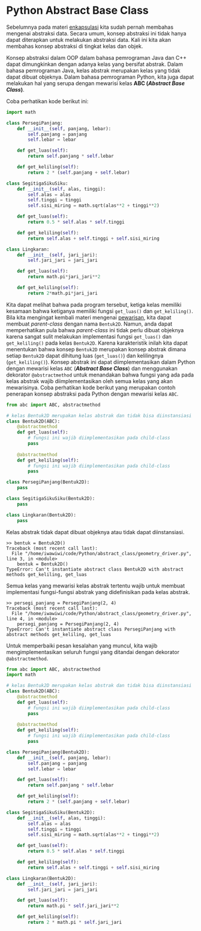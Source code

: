 # Python Abstract Base Class

Sebelumnya pada materi [enkapsulasi](../module_02/03_python_encapsulation_abstraction.md) kita sudah pernah membahas mengenai abstraksi data. Secara umum, konsep abstraksi ini tidak hanya dapat diterapkan untuk melakukan abstraksi data. Kali ini kita akan membahas konsep abstraksi di tingkat kelas dan objek.

Konsep abstraksi dalam OOP dalam bahasa pemrograman Java dan C++ dapat dimungkinkan dengan adanya kelas yang bersifat abstrak. Dalam bahasa pemrograman Java, kelas abstrak merupakan kelas yang tidak dapat dibuat objeknya. Dalam bahasa pemrograman Python, kita juga dapat melakukan hal yang serupa dengan mewarisi kelas **ABC (*Abstract Base Class*)**.

Coba perhatikan kode berikut ini:

```Python
import math

class PersegiPanjang:
    def __init__(self, panjang, lebar):
        self.panjang = panjang
        self.lebar = lebar

    def get_luas(self):
        return self.panjang * self.lebar

    def get_keliling(self):
        return 2 * (self.panjang + self.lebar)

class SegitigaSikuSiku:
    def __init__(self, alas, tinggi):
        self.alas = alas
        self.tinggi = tinggi
        self.sisi_miring = math.sqrt(alas**2 + tinggi**2)

    def get_luas(self):
        return 0.5 * self.alas * self.tinggi

    def get_keliling(self):
        return self.alas + self.tinggi + self.sisi_miring

class Lingkaran:
    def __init__(self, jari_jari):
        self.jari_jari = jari_jari

    def get_luas(self):
        return math.pi*jari_jari**2

    def get_keliling(self):
        return 2*math.pi*jari_jari
```

Kita dapat melihat bahwa pada program tersebut, ketiga kelas memiliki kesamaan bahwa ketiganya memiliki fungsi `get_luas()` dan `get_keliling()`. Bila kita mengingat kembali materi mengenai [pewarisan](../module_03/01_python_inheritance.md), kita dapat membuat *parent-class* dengan nama `Bentuk2D`. Namun, anda dapat memperhatikan pula bahwa *parent-class* ini tidak perlu dibuat objeknya karena sangat sulit melakukan implementasi fungsi `get_luas()` dan `get_keliling()` pada kelas `Bentuk2D`. Karena karakteristik inilah kita dapat menentukan bahwa konsep `Bentuk2D` merupakan konsep abstrak dimana setiap `Bentuk2D` dapat dihitung luas (`get_luas()`) dan kelilingnya (`get_keliling()`). Konsep abstrak ini dapat diimplementasikan dalam Python dengan mewarisi kelas `ABC` (***Abstract Base Class***) dan menggunakan dekorator `@abstractmethod` untuk menandakan bahwa fungsi yang ada pada kelas abstrak wajib diimplementasikan oleh semua kelas yang akan mewarisinya. Coba perhatikan kode berikut yang merupakan contoh penerapan konsep abstraksi pada Python dengan mewarisi kelas `ABC`.

```Python
from abc import ABC, abstractmethod

# kelas Bentuk2D merupakan kelas abstrak dan tidak bisa diinstansiasi
class Bentuk2D(ABC):
    @abstractmethod
    def get_luas(self):
        # fungsi ini wajib diimplementasikan pada child-class
        pass
    
    @abstractmethod
    def get_keliling(self):
        # fungsi ini wajib diimplementasikan pada child-class
        pass

class PersegiPanjang(Bentuk2D):
    pass

class SegitigaSikuSiku(Bentuk2D):
    pass

class Lingkaran(Bentuk2D):
    pass
```

Kelas abstrak tidak dapat dibuat objeknya atau tidak dapat diinstansiasi.

```console
>> bentuk = Bentuk2D()
Traceback (most recent call last):
  File "/home/iwawiwi/code/Python/abstract_class/geometry_driver.py", line 3, in <module>
    bentuk = Bentuk2D()
TypeError: Can't instantiate abstract class Bentuk2D with abstract methods get_keliling, get_luas
```

Semua kelas yang mewarisi kelas abstrak tertentu wajib untuk membuat implementasi fungsi-fungsi abstrak yang didefinisikan pada kelas abstrak.

```console
>> persegi_panjang = PersegiPanjang(2, 4)
Traceback (most recent call last):
  File "/home/iwawiwi/code/Python/abstract_class/geometry_driver.py", line 4, in <module>
    persegi_panjang = PersegiPanjang(2, 4)
TypeError: Can't instantiate abstract class PersegiPanjang with abstract methods get_keliling, get_luas
```

Untuk memperbaiki pesan kesalahan yang muncul, kita wajib mengimplementasikan seluruh fungsi yang ditandai dengan dekorator `@abstractmethod`.

```Python
from abc import ABC, abstractmethod
import math

# kelas Bentuk2D merupakan kelas abstrak dan tidak bisa diinstansiasi
class Bentuk2D(ABC):
    @abstractmethod
    def get_luas(self):
        # fungsi ini wajib diimplementasikan pada child-class
        pass
    
    @abstractmethod
    def get_keliling(self):
        # fungsi ini wajib diimplementasikan pada child-class
        pass

class PersegiPanjang(Bentuk2D):
    def __init__(self, panjang, lebar):
        self.panjang = panjang
        self.lebar = lebar

    def get_luas(self):
        return self.panjang * self.lebar

    def get_keliling(self):
        return 2 * (self.panjang + self.lebar)

class SegitigaSikuSiku(Bentuk2D):
    def __init__(self, alas, tinggi):
        self.alas = alas
        self.tinggi = tinggi
        self.sisi_miring = math.sqrt(alas**2 + tinggi**2)

    def get_luas(self):
        return 0.5 * self.alas * self.tinggi

    def get_keliling(self):
        return self.alas + self.tinggi + self.sisi_miring

class Lingkaran(Bentuk2D):
    def __init__(self, jari_jari):
        self.jari_jari = jari_jari

    def get_luas(self):
        return math.pi * self.jari_jari**2

    def get_keliling(self):
        return 2 * math.pi * self.jari_jari
```
